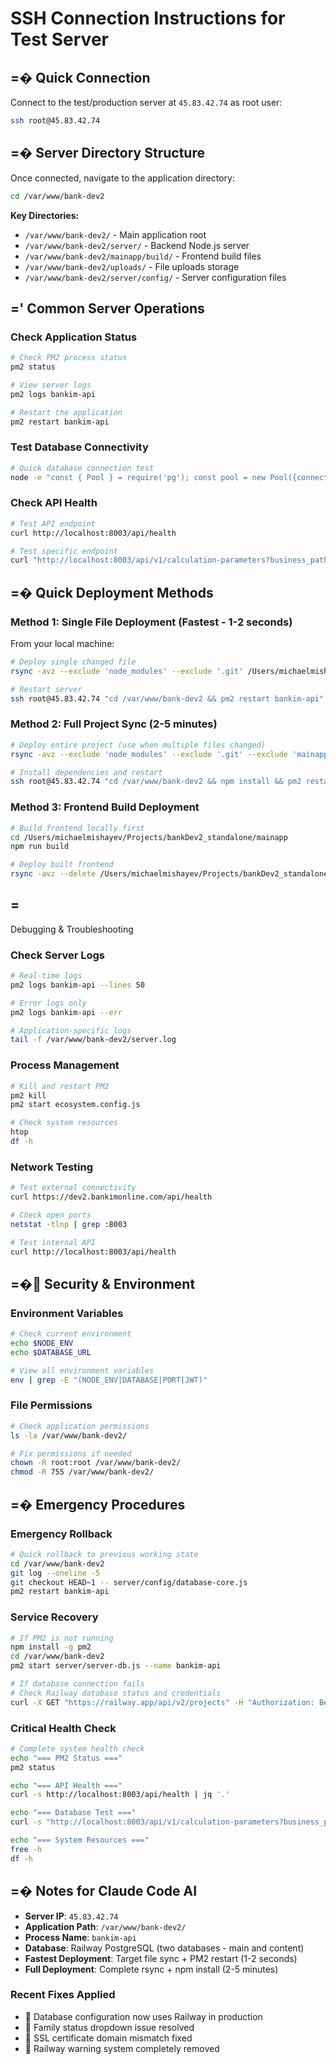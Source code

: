 # SSH Connection Instructions for Test Server

## =� Quick Connection

Connect to the test/production server at `45.83.42.74` as root user:

```bash
ssh root@45.83.42.74
```

## =� Server Directory Structure

Once connected, navigate to the application directory:

```bash
cd /var/www/bank-dev2
```

**Key Directories:**
- `/var/www/bank-dev2/` - Main application root
- `/var/www/bank-dev2/server/` - Backend Node.js server
- `/var/www/bank-dev2/mainapp/build/` - Frontend build files
- `/var/www/bank-dev2/uploads/` - File uploads storage
- `/var/www/bank-dev2/server/config/` - Server configuration files

## =' Common Server Operations

### Check Application Status
```bash
# Check PM2 process status
pm2 status

# View server logs
pm2 logs bankim-api

# Restart the application
pm2 restart bankim-api
```

### Test Database Connectivity
```bash
# Quick database connection test
node -e "const { Pool } = require('pg'); const pool = new Pool({connectionString: process.env.DATABASE_URL || 'postgresql://postgres:lgqPEzvVbSCviTybKqMbzJkYvOUetJjt@maglev.proxy.rlwy.net:43809/railway'}); pool.query('SELECT NOW()').then(r => console.log(' Connected:', r.rows[0])).catch(e => console.log('L Error:', e.message))"
```

### Check API Health
```bash
# Test API endpoint
curl http://localhost:8003/api/health

# Test specific endpoint
curl "http://localhost:8003/api/v1/calculation-parameters?business_path=mortgage"
```

## =� Quick Deployment Methods

### Method 1: Single File Deployment (Fastest - 1-2 seconds)
From your local machine:
```bash
# Deploy single changed file
rsync -avz --exclude 'node_modules' --exclude '.git' /Users/michaelmishayev/Projects/bankDev2_standalone/server/config/database-core.js root@45.83.42.74:/var/www/bank-dev2/server/config/

# Restart server
ssh root@45.83.42.74 "cd /var/www/bank-dev2 && pm2 restart bankim-api"
```

### Method 2: Full Project Sync (2-5 minutes)
```bash
# Deploy entire project (use when multiple files changed)
rsync -avz --exclude 'node_modules' --exclude '.git' --exclude 'mainapp/node_modules' /Users/michaelmishayev/Projects/bankDev2_standalone/ root@45.83.42.74:/var/www/bank-dev2/

# Install dependencies and restart
ssh root@45.83.42.74 "cd /var/www/bank-dev2 && npm install && pm2 restart bankim-api"
```

### Method 3: Frontend Build Deployment
```bash
# Build frontend locally first
cd /Users/michaelmishayev/Projects/bankDev2_standalone/mainapp
npm run build

# Deploy built frontend
rsync -avz --delete /Users/michaelmishayev/Projects/bankDev2_standalone/mainapp/build/ root@45.83.42.74:/var/www/bank-dev2/mainapp/build/
```

## =
 Debugging & Troubleshooting

### Check Server Logs
```bash
# Real-time logs
pm2 logs bankim-api --lines 50

# Error logs only
pm2 logs bankim-api --err

# Application-specific logs
tail -f /var/www/bank-dev2/server.log
```

### Process Management
```bash
# Kill and restart PM2
pm2 kill
pm2 start ecosystem.config.js

# Check system resources
htop
df -h
```

### Network Testing
```bash
# Test external connectivity
curl https://dev2.bankimonline.com/api/health

# Check open ports
netstat -tlnp | grep :8003

# Test internal API
curl http://localhost:8003/api/health
```

## =� Security & Environment

### Environment Variables
```bash
# Check current environment
echo $NODE_ENV
echo $DATABASE_URL

# View all environment variables
env | grep -E "(NODE_ENV|DATABASE|PORT|JWT)"
```

### File Permissions
```bash
# Check application permissions
ls -la /var/www/bank-dev2/

# Fix permissions if needed
chown -R root:root /var/www/bank-dev2/
chmod -R 755 /var/www/bank-dev2/
```

## =� Emergency Procedures

### Emergency Rollback
```bash
# Quick rollback to previous working state
cd /var/www/bank-dev2
git log --oneline -5
git checkout HEAD~1 -- server/config/database-core.js
pm2 restart bankim-api
```

### Service Recovery
```bash
# If PM2 is not running
npm install -g pm2
cd /var/www/bank-dev2
pm2 start server/server-db.js --name bankim-api

# If database connection fails
# Check Railway database status and credentials
curl -X GET "https://railway.app/api/v2/projects" -H "Authorization: Bearer $RAILWAY_TOKEN"
```

### Critical Health Check
```bash
# Complete system health check
echo "=== PM2 Status ==="
pm2 status

echo "=== API Health ==="
curl -s http://localhost:8003/api/health | jq '.'

echo "=== Database Test ==="
curl -s "http://localhost:8003/api/v1/calculation-parameters?business_path=mortgage" | head -100

echo "=== System Resources ==="
free -h
df -h
```

## =� Notes for Claude Code AI

- **Server IP**: `45.83.42.74`
- **Application Path**: `/var/www/bank-dev2/`
- **Process Name**: `bankim-api`
- **Database**: Railway PostgreSQL (two databases - main and content)
- **Fastest Deployment**: Target file sync + PM2 restart (1-2 seconds)
- **Full Deployment**: Complete rsync + npm install (2-5 minutes)

### Recent Fixes Applied
-  Database configuration now uses Railway in production
-  Family status dropdown issue resolved
-  SSL certificate domain mismatch fixed
-  Railway warning system completely removed
